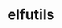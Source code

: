 ---
title: "elfutils"
layout: cache
categories: [package, develop-2023-11-19]
meta: {"versions": ["0.181", "0.189"], "compilers": ["gcc@=11.1.0", "gcc@=11.2.0", "gcc@=11.3.0", "gcc@=11.4.0", "gcc@=7.3.1", "gcc@=7.5.0", "gcc@=9.4.0", "oneapi@=2023.2.0"], "oss": ["amzn2", "rhel8", "ubuntu18.04", "ubuntu20.04", "ubuntu22.04"], "platforms": ["linux"], "targets": ["aarch64", "neoverse_n1", "neoverse_v1", "ppc64le", "x86_64_v3", "zen4"], "stacks": ["data-vis-sdk", "e4s", "e4s-cray-rhel", "e4s-neoverse_v1", "e4s-oneapi", "e4s-power", "e4s-rocm-external", "gpu-tests", "ml-linux-x86_64-cpu", "ml-linux-x86_64-cuda", "ml-linux-x86_64-rocm", "radiuss", "radiuss-aws", "radiuss-aws-aarch64", "root", "tutorial"], "num_specs": 13, "num_specs_by_stack": {"root": 13, "radiuss-aws-aarch64": 2, "radiuss-aws": 1, "e4s-cray-rhel": 1, "radiuss": 1, "e4s-neoverse_v1": 1, "e4s-power": 1, "data-vis-sdk": 1, "gpu-tests": 1, "e4s-rocm-external": 1, "e4s": 1, "e4s-oneapi": 1, "ml-linux-x86_64-rocm": 1, "ml-linux-x86_64-cpu": 1, "ml-linux-x86_64-cuda": 1, "tutorial": 1}}
spec_details: [{"hash": "qgpykv5vtmnj4ebj2dearomw7pghmub4", "compiler": "gcc@=7.3.1", "versions": ["0.189"], "os": "amzn2", "platform": "linux", "target": "aarch64", "variants": ["build_system=autotools", "~debuginfod", "+exeprefix", "+nls"], "stacks": ["root", "radiuss-aws-aarch64"], "size": "-", "tarball": "https://binaries.spack.io/develop-2023-11-19/build_cache/linux-amzn2-aarch64/gcc-7.3.1/elfutils-0.189/linux-amzn2-aarch64-gcc-7.3.1-elfutils-0.189-qgpykv5vtmnj4ebj2dearomw7pghmub4.spack"}, {"hash": "lppxucdvoei5rd2eb6wrfp4jqz3vsusk", "compiler": "gcc@=7.3.1", "versions": ["0.189"], "os": "amzn2", "platform": "linux", "target": "neoverse_n1", "variants": ["build_system=autotools", "~debuginfod", "+exeprefix", "+nls"], "stacks": ["root", "radiuss-aws-aarch64"], "size": "-", "tarball": "https://binaries.spack.io/develop-2023-11-19/build_cache/linux-amzn2-neoverse_n1/gcc-7.3.1/elfutils-0.189/linux-amzn2-neoverse_n1-gcc-7.3.1-elfutils-0.189-lppxucdvoei5rd2eb6wrfp4jqz3vsusk.spack"}, {"hash": "dwnfxphelcnqa2qzjf5thws4dfhauktu", "compiler": "gcc@=7.3.1", "versions": ["0.189"], "os": "amzn2", "platform": "linux", "target": "x86_64_v3", "variants": ["build_system=autotools", "~debuginfod", "+exeprefix", "+nls"], "stacks": ["root", "radiuss-aws"], "size": "-", "tarball": "https://binaries.spack.io/develop-2023-11-19/build_cache/linux-amzn2-x86_64_v3/gcc-7.3.1/elfutils-0.189/linux-amzn2-x86_64_v3-gcc-7.3.1-elfutils-0.189-dwnfxphelcnqa2qzjf5thws4dfhauktu.spack"}, {"hash": "54tq3j3xnxmju2ijisnqbjkhqkvopkch", "compiler": "gcc@=11.2.0", "versions": ["0.181"], "os": "rhel8", "platform": "linux", "target": "zen4", "variants": ["build_system=autotools", "~debuginfod", "+exeprefix", "~nls"], "stacks": ["root", "e4s-cray-rhel"], "size": "-", "tarball": "https://binaries.spack.io/develop-2023-11-19/build_cache/linux-rhel8-zen4/gcc-11.2.0/elfutils-0.181/linux-rhel8-zen4-gcc-11.2.0-elfutils-0.181-54tq3j3xnxmju2ijisnqbjkhqkvopkch.spack"}, {"hash": "lh3ttfm32uuumwxzab6bmwms4pid2xxy", "compiler": "gcc@=7.5.0", "versions": ["0.189"], "os": "ubuntu18.04", "platform": "linux", "target": "x86_64_v3", "variants": ["build_system=autotools", "~debuginfod", "+exeprefix", "+nls"], "stacks": ["root", "radiuss"], "size": "-", "tarball": "https://binaries.spack.io/develop-2023-11-19/build_cache/linux-ubuntu18.04-x86_64_v3/gcc-7.5.0/elfutils-0.189/linux-ubuntu18.04-x86_64_v3-gcc-7.5.0-elfutils-0.189-lh3ttfm32uuumwxzab6bmwms4pid2xxy.spack"}, {"hash": "vkjnq5l6icsomkx25hwzmjio4hb4inoa", "compiler": "gcc@=11.4.0", "versions": ["0.189"], "os": "ubuntu20.04", "platform": "linux", "target": "neoverse_v1", "variants": ["build_system=autotools", "~debuginfod", "+exeprefix", "~nls"], "stacks": ["root", "e4s-neoverse_v1"], "size": "-", "tarball": "https://binaries.spack.io/develop-2023-11-19/build_cache/linux-ubuntu20.04-neoverse_v1/gcc-11.4.0/elfutils-0.189/linux-ubuntu20.04-neoverse_v1-gcc-11.4.0-elfutils-0.189-vkjnq5l6icsomkx25hwzmjio4hb4inoa.spack"}, {"hash": "hyrrqe5pdsrauxeomz5fco3etnnda67x", "compiler": "gcc@=9.4.0", "versions": ["0.189"], "os": "ubuntu20.04", "platform": "linux", "target": "ppc64le", "variants": ["build_system=autotools", "~debuginfod", "+exeprefix", "~nls"], "stacks": ["root", "e4s-power"], "size": "-", "tarball": "https://binaries.spack.io/develop-2023-11-19/build_cache/linux-ubuntu20.04-ppc64le/gcc-9.4.0/elfutils-0.189/linux-ubuntu20.04-ppc64le-gcc-9.4.0-elfutils-0.189-hyrrqe5pdsrauxeomz5fco3etnnda67x.spack"}, {"hash": "rd3pbpsvaoidcfxk7aqtcgkvc5uchteu", "compiler": "gcc@=11.1.0", "versions": ["0.189"], "os": "ubuntu20.04", "platform": "linux", "target": "x86_64_v3", "variants": ["build_system=autotools", "~debuginfod", "+exeprefix", "+nls"], "stacks": ["root", "data-vis-sdk"], "size": "-", "tarball": "https://binaries.spack.io/develop-2023-11-19/build_cache/linux-ubuntu20.04-x86_64_v3/gcc-11.1.0/elfutils-0.189/linux-ubuntu20.04-x86_64_v3-gcc-11.1.0-elfutils-0.189-rd3pbpsvaoidcfxk7aqtcgkvc5uchteu.spack"}, {"hash": "xa72touvcfekopighmci7up7zrmyjkwt", "compiler": "gcc@=11.1.0", "versions": ["0.189"], "os": "ubuntu20.04", "platform": "linux", "target": "x86_64_v3", "variants": ["build_system=autotools", "~debuginfod", "+exeprefix", "~nls"], "stacks": ["root", "gpu-tests"], "size": "-", "tarball": "https://binaries.spack.io/develop-2023-11-19/build_cache/linux-ubuntu20.04-x86_64_v3/gcc-11.1.0/elfutils-0.189/linux-ubuntu20.04-x86_64_v3-gcc-11.1.0-elfutils-0.189-xa72touvcfekopighmci7up7zrmyjkwt.spack"}, {"hash": "ocnfqcemvj5zy3dnuvgluiunnmhf2efm", "compiler": "gcc@=11.4.0", "versions": ["0.189"], "os": "ubuntu20.04", "platform": "linux", "target": "x86_64_v3", "variants": ["build_system=autotools", "~debuginfod", "+exeprefix", "~nls"], "stacks": ["root", "e4s-rocm-external", "e4s"], "size": "-", "tarball": "https://binaries.spack.io/develop-2023-11-19/build_cache/linux-ubuntu20.04-x86_64_v3/gcc-11.4.0/elfutils-0.189/linux-ubuntu20.04-x86_64_v3-gcc-11.4.0-elfutils-0.189-ocnfqcemvj5zy3dnuvgluiunnmhf2efm.spack"}, {"hash": "cv5mzaariuhgjiwgaiozxd4rvhwbd2qs", "compiler": "oneapi@=2023.2.0", "versions": ["0.189"], "os": "ubuntu20.04", "platform": "linux", "target": "x86_64_v3", "variants": ["build_system=autotools", "~debuginfod", "+exeprefix", "~nls"], "stacks": ["root", "e4s-oneapi"], "size": "-", "tarball": "https://binaries.spack.io/develop-2023-11-19/build_cache/linux-ubuntu20.04-x86_64_v3/oneapi-2023.2.0/elfutils-0.189/linux-ubuntu20.04-x86_64_v3-oneapi-2023.2.0-elfutils-0.189-cv5mzaariuhgjiwgaiozxd4rvhwbd2qs.spack"}, {"hash": "4gukkgmjvrzgiujbnggpejq7jezh3rqz", "compiler": "gcc@=11.3.0", "versions": ["0.189"], "os": "ubuntu22.04", "platform": "linux", "target": "x86_64_v3", "variants": ["build_system=autotools", "~debuginfod", "+exeprefix", "+nls"], "stacks": ["root", "ml-linux-x86_64-rocm", "ml-linux-x86_64-cpu", "ml-linux-x86_64-cuda"], "size": "-", "tarball": "https://binaries.spack.io/develop-2023-11-19/build_cache/linux-ubuntu22.04-x86_64_v3/gcc-11.3.0/elfutils-0.189/linux-ubuntu22.04-x86_64_v3-gcc-11.3.0-elfutils-0.189-4gukkgmjvrzgiujbnggpejq7jezh3rqz.spack"}, {"hash": "2rneiu7s5u5gncwj4j4vrqofqg2khric", "compiler": "gcc@=11.4.0", "versions": ["0.189"], "os": "ubuntu22.04", "platform": "linux", "target": "x86_64_v3", "variants": ["build_system=autotools", "~debuginfod", "+exeprefix", "+nls"], "stacks": ["root", "tutorial"], "size": "-", "tarball": "https://binaries.spack.io/develop-2023-11-19/build_cache/linux-ubuntu22.04-x86_64_v3/gcc-11.4.0/elfutils-0.189/linux-ubuntu22.04-x86_64_v3-gcc-11.4.0-elfutils-0.189-2rneiu7s5u5gncwj4j4vrqofqg2khric.spack"}]
---